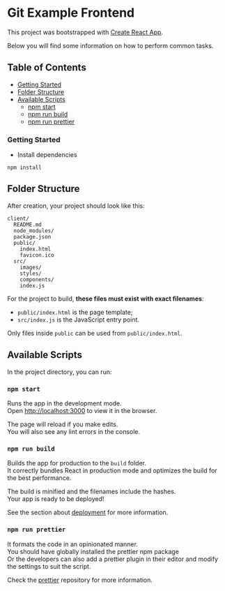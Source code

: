 # Git Example Frontend

This project was bootstrapped with [Create React App](https://github.com/facebookincubator/create-react-app).

Below you will find some information on how to perform common tasks.<br>

## Table of Contents

- [Getting Started](#getting-started)
- [Folder Structure](#folder-structure)
- [Available Scripts](#available-scripts)
  - [npm start](#npm-start)
  - [npm run build](#npm-run-build)
  - [npm run prettier](#npm-run-prettier)

### Getting Started

- Install dependencies
```
npm install
```

## Folder Structure

After creation, your project should look like this:

```
client/
  README.md
  node_modules/
  package.json
  public/
    index.html
    favicon.ico
  src/
    images/
    styles/
    components/
    index.js
```

For the project to build, **these files must exist with exact filenames**:

* `public/index.html` is the page template;
* `src/index.js` is the JavaScript entry point.

Only files inside `public` can be used from `public/index.html`.<br>

## Available Scripts

In the project directory, you can run:

### `npm start`

Runs the app in the development mode.<br>
Open [http://localhost:3000](http://localhost:3000) to view it in the browser.

The page will reload if you make edits.<br>
You will also see any lint errors in the console.

### `npm run build`

Builds the app for production to the `build` folder.<br>
It correctly bundles React in production mode and optimizes the build for the best performance.

The build is minified and the filenames include the hashes.<br>
Your app is ready to be deployed!

See the section about [deployment](#deployment) for more information.

### `npm run prettier`

It formats the code in an opinionated manner.<br>
You should have globally installed the prettier npm package<br>
Or the developers can also add a prettier plugin in their editor and modify the settings to suit the script.

Check the [prettier](https://github.com/prettier/prettier) repository for more information.
